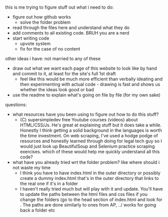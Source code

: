 this is me trying to figure stuff out 
what i need to do:
- figure out how github works
  - solve the folder problem
- read through the files here and understand what they do
- add comments to all existing code. BRUH you are a nerd
- start writing code
  - upvote system
  - fix for the case of no content

other ideas i have:
not married to any of these
- draw out what we want each page of this website to look like
  by hand and commit to it, at least for the site's full 1st draft
  - feel like this would be much more efficient than verbally ideating
    and then experimenting with actual code - drawing is fast and shows
    us whether the ideas look good or bad 
- use the readme to explain what's going on file by file (for my own sake)

questions:
- what resources have you been using to figure out how to do this stuff?
   - (C) supersimpledev free Youtube courses (videos) about HTML/CSS/Js. He's great at explaining stuff but it does take a while. Honestly I think getting a solid background in the languages is worth the time investment. On web scraping, I've used a hodge podge of resources and honestly learned through doing for legal tech guy so I would just look up BeautifulSoup and Selenium practice scraping exercises. 
  which of these would help me quickly understand all this code?
- what have you already tried wrt the folder problem? like where should i 
  not waste my time
  - I think you have to have index.html in the outer directory or possibly create a dummy index.html that's in the outer directory that links to the real one if it's in a folder
  - I haven't really tried much but will play with it and update. You'll have to update the paths between the html files and css files if you change the folders (go to the head section of index.html and look for <link rel="stylesheet">. The paths are done similarly to ones from AP, ../ works for going back a folder etc 
